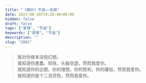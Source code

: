 ```yaml
---
title: "《面纱》节选——毛姆"
date: 2023-08-28T19:28:40+08:00
hidden: false
draft: false
tags: ["爱情", "节选"]
keywords: ["爱情", "节选"]
description: ""
slug: "2801"
---
```


> 我对你根本没抱幻想。  
> 我知道你愚蠢、轻佻、头脑空虚，然而我爱你。  
> 我知道你的企图、你的理想，你的势利，你的庸俗，然而我爱你。  
> 我知道你是个二流货色，然而我爱你。